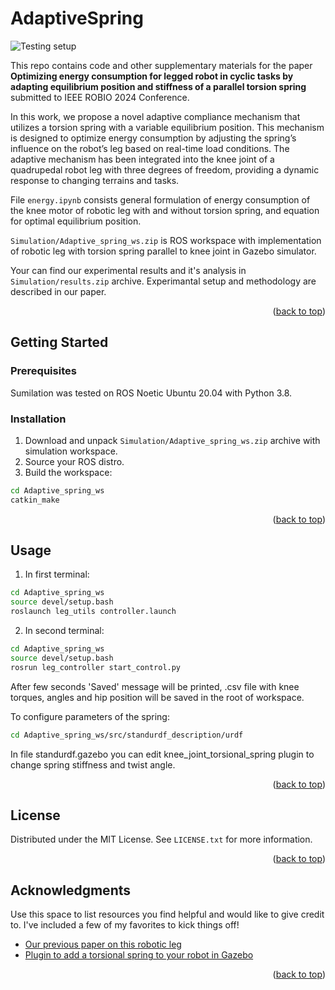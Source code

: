 # AdaptiveSpring

![Testing setup](https://github.com/dancher00/AdaptiveSpring/stand.jpg)

This repo contains code and other supplementary materials for the paper **Optimizing energy consumption for legged robot in cyclic tasks by
adapting equilibrium position and stiffness of a parallel torsion spring** submitted to IEEE ROBIO 2024 Conference.

In this work, we propose a novel adaptive compliance mechanism that utilizes a torsion spring with a variable equilibrium position. This mechanism is designed to optimize energy consumption by adjusting the spring’s influence on the robot’s leg based on real-time load conditions. The adaptive mechanism has been integrated into the knee joint of a quadrupedal robot leg with three degrees of freedom, providing a dynamic response to changing terrains and tasks.

File `energy.ipynb` consists general formulation of energy consumption of the knee motor of robotic leg with and without torsion spring, and equation for optimal equilibrium position.

`Simulation/Adaptive_spring_ws.zip` is ROS workspace with implementation of robotic leg with torsion spring parallel to knee joint in Gazebo simulator. 

Your can find our experimental results and it's analysis in `Simulation/results.zip` archive. Experimantal setup and methodology are described in our paper.

<p align="right">(<a href="#readme-top">back to top</a>)</p>

<!-- GETTING STARTED -->
## Getting Started

### Prerequisites

Sumilation was tested on ROS Noetic Ubuntu 20.04 with Python 3.8.

### Installation

1. Download and unpack `Simulation/Adaptive_spring_ws.zip` archive with simulation workspace.
2. Source your ROS distro.
3. Build the workspace:
```sh
cd Adaptive_spring_ws
catkin_make
```

<p align="right">(<a href="#readme-top">back to top</a>)</p>



<!-- USAGE EXAMPLES -->
## Usage

1. In first terminal:
```sh
cd Adaptive_spring_ws
source devel/setup.bash
roslaunch leg_utils controller.launch
```
2. In second terminal:
```sh
cd Adaptive_spring_ws
source devel/setup.bash
rosrun leg_controller start_control.py
```

After few seconds 'Saved' message will be printed, .csv file with knee torques, angles and hip position will be saved in the root of workspace.

To configure parameters of the spring:
```sh
cd Adaptive_spring_ws/src/standurdf_description/urdf
```
In file standurdf.gazebo you can edit knee_joint_torsional_spring plugin to change spring stiffness and twist angle.

<p align="right">(<a href="#readme-top">back to top</a>)</p>

<!-- LICENSE -->
## License

Distributed under the MIT License. See `LICENSE.txt` for more information.

<p align="right">(<a href="#readme-top">back to top</a>)</p>

<!-- ACKNOWLEDGMENTS -->
## Acknowledgments

Use this space to list resources you find helpful and would like to give credit to. I've included a few of my favorites to kick things off!

* [Our previous paper on this robotic leg](https://arxiv.org/abs/2407.15622)
* [Plugin to add a torsional spring to your robot in Gazebo](https://github.com/aminsung/gazebo_joint_torsional_spring_plugin)


<p align="right">(<a href="#readme-top">back to top</a>)</p>



<!-- MARKDOWN LINKS & IMAGES -->
<!-- https://www.markdownguide.org/basic-syntax/#reference-style-links -->
[contributors-shield]: https://img.shields.io/github/contributors/othneildrew/Best-README-Template.svg?style=for-the-badge
[contributors-url]: https://github.com/othneildrew/Best-README-Template/graphs/contributors
[forks-shield]: https://img.shields.io/github/forks/othneildrew/Best-README-Template.svg?style=for-the-badge
[forks-url]: https://github.com/othneildrew/Best-README-Template/network/members
[stars-shield]: https://img.shields.io/github/stars/othneildrew/Best-README-Template.svg?style=for-the-badge
[stars-url]: https://github.com/othneildrew/Best-README-Template/stargazers
[issues-shield]: https://img.shields.io/github/issues/othneildrew/Best-README-Template.svg?style=for-the-badge
[issues-url]: https://github.com/othneildrew/Best-README-Template/issues
[license-shield]: https://img.shields.io/github/license/othneildrew/Best-README-Template.svg?style=for-the-badge
[license-url]: https://github.com/othneildrew/Best-README-Template/blob/master/LICENSE.txt
[linkedin-shield]: https://img.shields.io/badge/-LinkedIn-black.svg?style=for-the-badge&logo=linkedin&colorB=555
[linkedin-url]: https://linkedin.com/in/othneildrew
[product-screenshot]: images/screenshot.png
[Next.js]: https://img.shields.io/badge/next.js-000000?style=for-the-badge&logo=nextdotjs&logoColor=white
[Next-url]: https://nextjs.org/
[React.js]: https://img.shields.io/badge/React-20232A?style=for-the-badge&logo=react&logoColor=61DAFB
[React-url]: https://reactjs.org/
[Vue.js]: https://img.shields.io/badge/Vue.js-35495E?style=for-the-badge&logo=vuedotjs&logoColor=4FC08D
[Vue-url]: https://vuejs.org/
[Angular.io]: https://img.shields.io/badge/Angular-DD0031?style=for-the-badge&logo=angular&logoColor=white
[Angular-url]: https://angular.io/
[Svelte.dev]: https://img.shields.io/badge/Svelte-4A4A55?style=for-the-badge&logo=svelte&logoColor=FF3E00
[Svelte-url]: https://svelte.dev/
[Laravel.com]: https://img.shields.io/badge/Laravel-FF2D20?style=for-the-badge&logo=laravel&logoColor=white
[Laravel-url]: https://laravel.com
[Bootstrap.com]: https://img.shields.io/badge/Bootstrap-563D7C?style=for-the-badge&logo=bootstrap&logoColor=white
[Bootstrap-url]: https://getbootstrap.com
[JQuery.com]: https://img.shields.io/badge/jQuery-0769AD?style=for-the-badge&logo=jquery&logoColor=white
[JQuery-url]: https://jquery.com 
